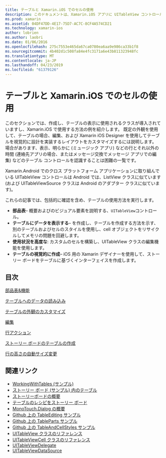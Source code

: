 ```yaml
---
title: テーブルと Xamarin.iOS でのセルの使用
description: このドキュメントは、Xamarin.iOS アプリに UITableView コントロールでデータを表示する方法を説明するさまざまなガイドにリンクしています。
ms.prod: xamarin
ms.assetid: 04DF47DD-4E17-75D7-AC7C-8CF4A574CD21
ms.technology: xamarin-ios
author: lobrien
ms.author: laobri
ms.date: 01/06/2016
ms.openlocfilehash: 275c7553e465da67ca0780ea6aa9e986ca33b1f8
ms.sourcegitcommit: 4b402d1c508fa84e4fc3171a6e43b811323948fc
ms.translationtype: MT
ms.contentlocale: ja-JP
ms.lasthandoff: 04/23/2019
ms.locfileid: "61379126"
---
```

# <a name="working-with-tables-and-cells-in-xamarinios"></a>テーブルと Xamarin.iOS でのセルの使用

このセクションでは、作成し、テーブルの表示に使用されるクラスが導入されていますし、Xamarin.iOS で使用する方法の例を紹介します。 既定の外観を使用して、テーブルの場合、編集、および Xamarin iOS Designer を使用してテーブルを視覚的に設計を実装するレイアウトをカスタマイズするには説明します。 場合があります、表示、明らかに (ミュージック アプリ) などの行とそれ以外の時間 (連絡先アプリの場合、またはメッセージ交換でメッセージ アプリでの編集) などのテーブル コントロールを認識することは困難の一覧です。

Xamarin.Android でのクロス プラットフォーム アプリケーションに取り組んでいる UITableView コントロールは Android では、ListView クラスに似ています (および UITableViewSource クラスは Android のアダプター クラスに似ています)。

これらの記事では、包括的に確認を含め、テーブルの使用方法を実行します。

-   **部品表**– 概要およびのビジュアル要素を説明する、`UITableView`コントロール。 
-   **テーブルにデータを表示する**– を作成し、テーブルを作成する方法を示す、別のテーブルおよびセルのスタイルを使用し、cell オブジェクトをリサイクルしてメモリの問題を回避します。 
-   **使用状況を高度な**: カスタムのセルを構築し、UITableView クラスの編集機能を使用します。 
-   **テーブルの視覚的に作成**– iOS 用の Xamarin デザイナーを使用して、ストーリー ボードをテーブルに基づくインターフェイスを作成します。 

## <a name="contents"></a>目次

 [部品表&amp;機能](~/ios/user-interface/controls/tables/table-parts-and-functionality.md)

 [テーブルへのデータの読み込み](~/ios/user-interface/controls/tables/populating-a-table-with-data.md)

 [テーブルの外観のカスタマイズ](~/ios/user-interface/controls/tables/customizing-table-appearance.md)

 [編集](~/ios/user-interface/controls/tables/editing.md)
 
 [行アクション](~/ios/user-interface/controls/tables/row-action.md)

 [ストーリー ボードのテーブルの作成](~/ios/user-interface/controls/tables/creating-tables-in-a-storyboard.md)
 
 [行の高さの自動サイズ変更](~/ios/user-interface/controls/tables/autosizing-row-height.md)

## <a name="related-links"></a>関連リンク

- [WorkingWithTables (サンプル)](https://developer.xamarin.com/samples/monotouch/WorkingWithTables/)
- [ストーリー ボード (サンプル) 内のテーブル](https://developer.xamarin.com/samples/monotouch/StoryboardTable/)
- [ストーリーボードの概要](~/ios/user-interface/storyboards/index.md)
- [テーブルのレシピをストーリー ボード](https://github.com/xamarin/recipes/tree/master/Recipes/ios/general/storyboard/storyboard_a_tableview)
- [MonoTouch.Dialog の概要](~/ios/user-interface/monotouch.dialog/index.md)
- [Github 上の TableEditing サンプル](https://github.com/xamarin/monotouch-samples/tree/master/TableEditing)
- [Github 上の TableParts サンプル](https://github.com/xamarin/monotouch-samples/tree/master/TableParts)
- [Github 上の TableAndCellStyles サンプル](https://github.com/xamarin/mobile-samples/tree/master/TablesLists)
- [UITableView クラスのリファレンス](https://developer.apple.com/library/ios/documentation/UIKit/Reference/UITableView_Class/)
- [UITableViewCell クラスのリファレンス](https://developer.apple.com/library/ios/documentation/UIKit/Reference/UITableViewCell_Class/)
- [UITableViewDelegate](https://developer.apple.com/library/ios/documentation/UIKit/Reference/UITableViewDelegate_Protocol/)
- [UITableViewDataSource](https://developer.apple.com/library/ios/documentation/UIKit/Reference/UITableViewDataSource_Protocol/)
